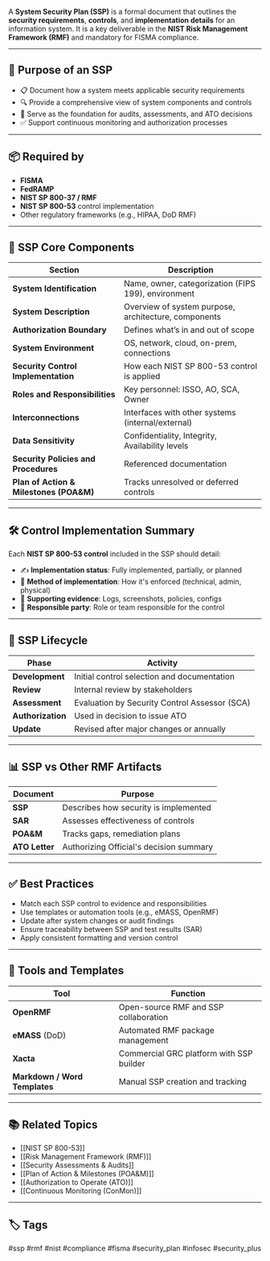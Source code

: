 A **System Security Plan (SSP)** is a formal document that outlines the **security requirements**, **controls**, and **implementation details** for an information system. It is a key deliverable in the **NIST Risk Management Framework (RMF)** and mandatory for FISMA compliance.

---

## 🎯 Purpose of an SSP

- 📋 Document how a system meets applicable security requirements
- 🔍 Provide a comprehensive view of system components and controls
- 🧩 Serve as the foundation for audits, assessments, and ATO decisions
- ✅ Support continuous monitoring and authorization processes

---

## 📦 Required by

- **FISMA**
- **FedRAMP**
- **NIST SP 800-37 / RMF**
- **NIST SP 800-53** control implementation
- Other regulatory frameworks (e.g., HIPAA, DoD RMF)

---

## 🧱 SSP Core Components

| Section                      | Description                                                  |
|------------------------------|--------------------------------------------------------------|
| **System Identification**     | Name, owner, categorization (FIPS 199), environment           |
| **System Description**        | Overview of system purpose, architecture, components         |
| **Authorization Boundary**    | Defines what’s in and out of scope                           |
| **System Environment**        | OS, network, cloud, on-prem, connections                     |
| **Security Control Implementation** | How each NIST SP 800-53 control is applied          |
| **Roles and Responsibilities**| Key personnel: ISSO, AO, SCA, Owner                         |
| **Interconnections**          | Interfaces with other systems (internal/external)            |
| **Data Sensitivity**          | Confidentiality, Integrity, Availability levels              |
| **Security Policies and Procedures** | Referenced documentation                              |
| **Plan of Action & Milestones (POA&M)** | Tracks unresolved or deferred controls             |

---

## 🛠 Control Implementation Summary

Each **NIST SP 800-53 control** included in the SSP should detail:

- ✍️ **Implementation status**: Fully implemented, partially, or planned
- 🧰 **Method of implementation**: How it's enforced (technical, admin, physical)
- 📎 **Supporting evidence**: Logs, screenshots, policies, configs
- 📆 **Responsible party**: Role or team responsible for the control

---

## 🔁 SSP Lifecycle

| Phase           | Activity                                |
|-----------------|------------------------------------------|
| **Development**  | Initial control selection and documentation |
| **Review**       | Internal review by stakeholders            |
| **Assessment**   | Evaluation by Security Control Assessor (SCA)|
| **Authorization**| Used in decision to issue ATO               |
| **Update**       | Revised after major changes or annually     |

---

## 📊 SSP vs Other RMF Artifacts

| Document     | Purpose                                |
|--------------|-----------------------------------------|
| **SSP**       | Describes how security is implemented   |
| **SAR**       | Assesses effectiveness of controls      |
| **POA&M**     | Tracks gaps, remediation plans          |
| **ATO Letter**| Authorizing Official's decision summary |

---

## ✅ Best Practices

- Match each SSP control to evidence and responsibilities
- Use templates or automation tools (e.g., eMASS, OpenRMF)
- Update after system changes or audit findings
- Ensure traceability between SSP and test results (SAR)
- Apply consistent formatting and version control

---

## 🧰 Tools and Templates

| Tool              | Function                                  |
|-------------------|-------------------------------------------|
| **OpenRMF**       | Open-source RMF and SSP collaboration     |
| **eMASS** (DoD)   | Automated RMF package management          |
| **Xacta**         | Commercial GRC platform with SSP builder  |
| **Markdown / Word Templates** | Manual SSP creation and tracking    |

---

## 📚 Related Topics

- [[NIST SP 800-53]]
- [[Risk Management Framework (RMF)]]
- [[Security Assessments & Audits]]
- [[Plan of Action & Milestones (POA&M)]]
- [[Authorization to Operate (ATO)]]
- [[Continuous Monitoring (ConMon)]]

---

## 🏷 Tags

#ssp #rmf #nist #compliance #fisma #security_plan #infosec #security_plus

